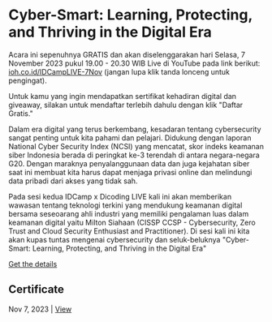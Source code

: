 # Cyber-Smart: Learning, Protecting, and Thriving in the Digital Era
Acara ini sepenuhnya GRATIS dan akan diselenggarakan hari Selasa, 7 November 2023 pukul 19.00 - 20.30 WIB Live di YouTube pada link berikut: [ioh.co.id/IDCampLIVE-7Nov](https://youtube.com/live/L3Kmbhr2oDA) (jangan lupa klik tanda lonceng untuk pengingat).

Untuk kamu yang ingin mendapatkan sertifikat kehadiran digital dan giveaway, silakan untuk mendaftar terlebih dahulu dengan klik "Daftar Gratis."

Dalam era digital yang terus berkembang, kesadaran tentang cybersecurity sangat penting untuk kita pahami dan pelajari. Didukung dengan laporan National Cyber Security Index (NCSI) yang mencatat, skor indeks keamanan siber Indonesia berada di peringkat ke-3 terendah di antara negara-negara G20. Dengan maraknya penyalanggunaan data dan juga kejahatan siber saat ini membuat kita harus dapat menjaga privasi online dan melindungi data pribadi dari akses yang tidak sah.

Pada sesi kedua IDCamp x Dicoding LIVE kali ini akan memberikan wawasan tentang teknologi terkini yang mendukung keamanan digital bersama seseoarang ahli industri yang memiliki pengalaman luas dalam keamanan digital  yaitu Milton Siahaan (CISSP CCSP - Cybersecurity, Zero Trust and Cloud Security Enthusiast and Practitioner). Di sesi kali ini kita akan kupas tuntas mengenai cybersecurity dan seluk-beluknya "Cyber-Smart: Learning, Protecting, and Thriving in the Digital Era"

[Get the details](https://www.dicoding.com/events/6793)

## Certificate
Nov 7, 2023 | [View](certificate/certificate.pdf)
